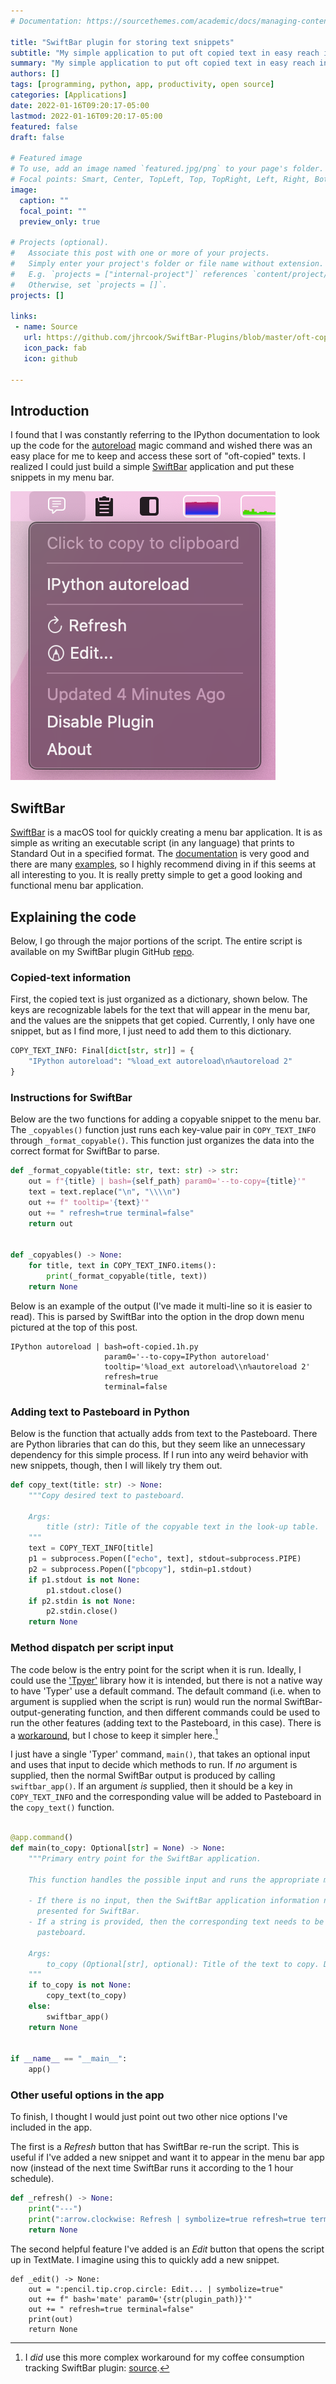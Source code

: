 ```yaml
---
# Documentation: https://sourcethemes.com/academic/docs/managing-content/

title: "SwiftBar plugin for storing text snippets"
subtitle: "My simple application to put oft copied text in easy reach in my Mac's menu bar."
summary: "My simple application to put oft copied text in easy reach in my Mac's menu bar."
authors: []
tags: [programming, python, app, productivity, open source]
categories: [Applications]
date: 2022-01-16T09:20:17-05:00
lastmod: 2022-01-16T09:20:17-05:00
featured: false
draft: false

# Featured image
# To use, add an image named `featured.jpg/png` to your page's folder.
# Focal points: Smart, Center, TopLeft, Top, TopRight, Left, Right, BottomLeft, Bottom, BottomRight.
image:
  caption: ""
  focal_point: ""
  preview_only: true

# Projects (optional).
#   Associate this post with one or more of your projects.
#   Simply enter your project's folder or file name without extension.
#   E.g. `projects = ["internal-project"]` references `content/project/deep-learning/index.md`.
#   Otherwise, set `projects = []`.
projects: []

links:
 - name: Source
   url: https://github.com/jhrcook/SwiftBar-Plugins/blob/master/oft-copied.1h.py
   icon_pack: fab
   icon: github

---
```


## Introduction

I found that I was constantly referring to the IPython documentation to look up the code for the [autoreload](https://ipython.readthedocs.io/en/stable/config/extensions/autoreload.html) magic command and wished there was an easy place for me to keep and access these sort of "oft-copied" texts.
I realized I could just build a simple [SwiftBar](https://github.com/swiftbar/SwiftBar) application and put these snippets in my menu bar.

![plugin screenshot](plugin-image.png)

## SwiftBar

[SwiftBar](https://github.com/swiftbar/SwiftBar) is a macOS tool for quickly creating a menu bar application.
It is as simple as writing an executable script (in any language) that prints to Standard Out in a specified format.
The [documentation](https://github.com/swiftbar/SwiftBar) is very good and there are many [examples](https://github.com/matryer/bitbar-plugins), so I highly recommend diving in if this seems at all interesting to you.
It is really pretty simple to get a good looking and functional menu bar application.

## Explaining the code

Below, I go through the major portions of the script.
The entire script is available on my SwiftBar plugin GitHub [repo](https://github.com/jhrcook/SwiftBar-Plugins/blob/master/oft-copied.1h.py).

### Copied-text information

First, the copied text is just organized as a dictionary, shown below.
The keys are recognizable labels for the text that will appear in the menu bar, and the values are the snippets that get copied.
Currently, I only have one snippet, but as I find more, I just need to add them to this dictionary.

```python
COPY_TEXT_INFO: Final[dict[str, str]] = {
    "IPython autoreload": "%load_ext autoreload\n%autoreload 2"
}
```

### Instructions for SwiftBar

Below are the two functions for adding a copyable snippet to the menu bar.
The `_copyables()` function just runs each key-value pair in `COPY_TEXT_INFO` through `_format_copyable()`.
This function just organizes the data into the correct format for SwiftBar to parse.

```python
def _format_copyable(title: str, text: str) -> str:
    out = f"{title} | bash={self_path} param0='--to-copy={title}'"
    text = text.replace("\n", "\\\\n")
    out += f" tooltip='{text}'"
    out += " refresh=true terminal=false"
    return out


def _copyables() -> None:
    for title, text in COPY_TEXT_INFO.items():
        print(_format_copyable(title, text))
    return None
```

Below is an example of the output (I've made it multi-line so it is easier to read).
This is parsed by SwiftBar into the option in the drop down menu pictured at the top of this post.

```text
IPython autoreload | bash=oft-copied.1h.py 
                     param0='--to-copy=IPython autoreload' 
                     tooltip='%load_ext autoreload\\n%autoreload 2'
                     refresh=true
                     terminal=false
```

### Adding text to Pasteboard in Python

Below is the function that actually adds from text to the Pasteboard.
There are Python libraries that can do this, but they seem like an unnecessary dependency for this simple process.
If I run into any weird behavior with new snippets, though, then I will likely try them out.

```python
def copy_text(title: str) -> None:
    """Copy desired text to pasteboard.

    Args:
        title (str): Title of the copyable text in the look-up table.
    """
    text = COPY_TEXT_INFO[title]
    p1 = subprocess.Popen(["echo", text], stdout=subprocess.PIPE)
    p2 = subprocess.Popen(["pbcopy"], stdin=p1.stdout)
    if p1.stdout is not None:
        p1.stdout.close()
    if p2.stdin is not None:
        p2.stdin.close()
    return None
```

### Method dispatch per script input

The code below is the entry point for the script when it is run.
Ideally, I could use the ['Tpyer'](https://typer.tiangolo.com) library how it is intended, but there is not a native way to have 'Typer' use a default command.
The default command (i.e. when to argument is supplied when the script is run) would run the normal SwiftBar-output-generating function, and then different commands could be used to run the other features (adding text to the Pasteboard, in this case).
There is a [workaround](https://gist.github.com/jhrcook/30a6f51d7541fed9b6c4c254a0abef3c), but I chose to keep it simpler here.[^1]

[^1]: I *did* use this more complex workaround for my coffee consumption tracking SwiftBar plugin: [source](https://github.com/jhrcook/SwiftBar-Plugins/blob/master/coffee-tracker.1h.py).

I just have a single 'Typer' command, `main()`, that takes an optional input and uses that input to decide which methods to run.
If *no* argument is supplied, then the normal SwiftBar output is produced by calling `swiftbar_app()`.
If an argument *is* supplied, then it should be a key in `COPY_TEXT_INFO` and the corresponding value will be added to Pasteboard in the `copy_text()` function.

```python

@app.command()
def main(to_copy: Optional[str] = None) -> None:
    """Primary entry point for the SwiftBar application.

    This function handles the possible input and runs the appropriate method:

    - If there is no input, then the SwiftBar application information needs to be
      presented for SwiftBar.
    - If a string is provided, then the corresponding text needs to be added to the
      pasteboard.

    Args:
        to_copy (Optional[str], optional): Title of the text to copy. Defaults to None.
    """
    if to_copy is not None:
        copy_text(to_copy)
    else:
        swiftbar_app()
    return None


if __name__ == "__main__":
    app()
```

### Other useful options in the app

To finish, I thought I would just point out two other nice options I've included in the app.

The first is a *Refresh* button that has SwiftBar re-run the script.
This is useful if I've added a new snippet and want it to appear in the menu bar app now (instead of the next time SwiftBar runs it according to the 1 hour schedule).

```python
def _refresh() -> None:
    print("---")
    print(":arrow.clockwise: Refresh | symbolize=true refresh=true terminal=false")
    return None
```

The second helpful feature I've added is an *Edit* button that opens the script up in TextMate.
I imagine using this to quickly add a new snippet.

```
def _edit() -> None:
    out = ":pencil.tip.crop.circle: Edit... | symbolize=true"
    out += f" bash='mate' param0='{str(plugin_path)}'"
    out += " refresh=true terminal=false"
    print(out)
    return None
```

